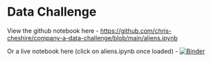 # Data Challenge

View the github notebook here - https://github.com/chris-cheshire/company-a-data-challenge/blob/main/aliens.ipynb

Or a live notebook here (click on aliens.ipynb once loaded) - [![Binder](https://mybinder.org/badge_logo.svg)](https://mybinder.org/v2/gh/chris-cheshire/company-a-data-challenge/HEAD)
